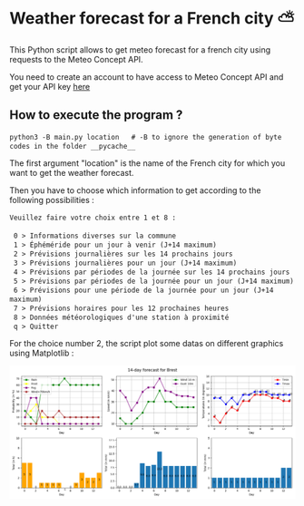 # Weather forecast for a French city  &#x26C5;

This Python script allows to get meteo forecast for a french city using requests to the Meteo Concept API.

You need to create an account to have access to Meteo Concept API and get your API key [here](https://api.meteo-concept.com/login)

## How to execute the program ?

```
python3 -B main.py location   # -B to ignore the generation of byte codes in the folder __pycache__
```   

The first argument "location" is the name of the French city for which you want to get the weather forecast.

Then you have to choose which information to get according to the following possibilities :  

```
Veuillez faire votre choix entre 1 et 8 :

 0 > Informations diverses sur la commune
 1 > Éphéméride pour un jour à venir (J+14 maximum)
 2 > Prévisions journalières sur les 14 prochains jours
 3 > Prévisions journalières pour un jour (J+14 maximum)
 4 > Prévisions par périodes de la journée sur les 14 prochains jours
 5 > Prévisions par périodes de la journée pour un jour (J+14 maximum)
 6 > Prévisions pour une période de la journée pour un jour (J+14 maximum)
 7 > Prévisions horaires pour les 12 prochaines heures
 8 > Données météorologiques d'une station à proximité
 q > Quitter
``` 

For the choice number 2, the script plot some datas on different graphics using Matplotlib : 

<img src = "14-day-forecast.png" width = 1080>
